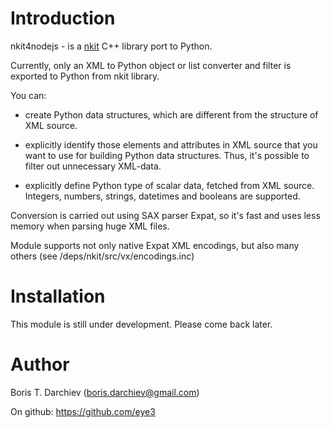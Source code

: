 # Introduction

nkit4nodejs - is a [nkit](https://github.com/eye3/nkit.git) C++ library port to 
Python.

Currently, only an XML to Python object or list converter and filter
is exported to Python from nkit library.

You can:
 
- create Python data structures, which are different from the structure 
  of XML source.
  
- explicitly identify those elements and attributes in XML source that you
  want to use for building Python data structures.
  Thus, it's possible to filter out unnecessary XML-data.
  
- explicitly define Python type of scalar data, fetched from XML source.
  Integers, numbers, strings, datetimes and booleans are supported.

Conversion is carried out using SAX parser Expat, so it's fast and uses less 
memory when parsing huge XML files.

Module supports not only native Expat XML encodings, but also many others
(see /deps/nkit/src/vx/encodings.inc)

# Installation

This module is still under development. Please come back later.

# Author

Boris T. Darchiev (boris.darchiev@gmail.com)

On github: https://github.com/eye3
